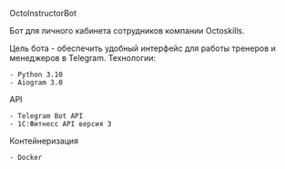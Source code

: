OctoInstructorBot

Бот для личного кабинета сотрудников компании Octoskills.

Цель бота - обеспечить удобный интерфейс для работы тренеров и менеджеров в Telegram.
Технологии:

    - Python 3.10
    - Aiogram 3.0

API

    - Telegram Bot API
    - 1C:Фитнесс API версия 3

Контейнеризация

    - Docker